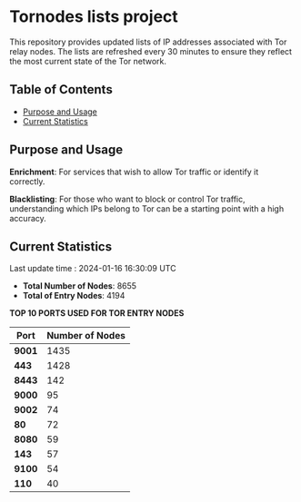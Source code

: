 # Tornodes lists project

This repository provides updated lists of IP addresses associated with Tor relay nodes. The lists are refreshed every 30 minutes to ensure they reflect the most current state of the Tor network.

## Table of Contents

- [Purpose and Usage](#purpose-and-usage)
- [Current Statistics](#current-statistics)


## Purpose and Usage

**Enrichment**: For services that wish to allow Tor traffic or identify it correctly.

**Blacklisting**: For those who want to block or control Tor traffic, understanding which IPs belong to Tor can be a starting point with a high accuracy.

## Current Statistics

Last update time : 2024-01-16 16:30:09 UTC

- **Total Number of Nodes**: 8655
- **Total of Entry Nodes**: 4194

**TOP 10 PORTS USED FOR TOR ENTRY NODES**

| **Port** | **Number of Nodes** |
|------|-----------------|
| **9001**   | 1435  |
| **443**   | 1428  |
| **8443**   | 142  |
| **9000**   | 95  |
| **9002**   | 74  |
| **80**   | 72  |
| **8080**   | 59  |
| **143**   | 57  |
| **9100**   | 54  |
| **110**   | 40  |

